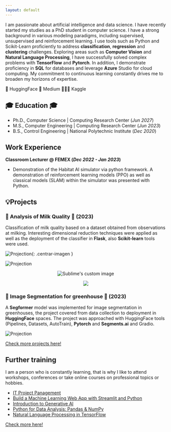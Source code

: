 ```yaml
---
layout: default
---
```


<link rel="stylesheet" href="/assets/css/style.scss">

I am passionate about artificial intelligence and data science. I have recently started my studies as a PhD student in computer science. I have a strong background in various modeling paradigms, including supervised, unsupervised and reinforcement learning. I use tools such as Python and Scikit-Learn proficiently to address **classification**, **regression** and **clustering** challenges. Exploring areas such as **Computer Vision** and **Natural Language Processing**, I have successfully solved complex problems with **TensorFlow** and **Pytorch**. In addition, I demonstrate proficiency in **SQL** for databases and leverage **Azure** Studio for cloud computing. My commitment to continuous learning constantly drives me to broaden my horizons of expertise.

🤗 HuggingFace
📄 Medium
👨🏾‍💻 Kaggle

## 🎓 Education 🎓
- Ph.D., Computer Science | Computing Research Center (_Jun 2027_)
- M.S., Computer Engineering	| Computing Research Center (_Jun 2023_)
- B.S., Control Engineering | National Polytechnic Institute (_Dec 2020_)

## Work Experience
**Classroom Lecturer @ FEMEX (_Dec 2022 - Jan 2023_)**
- Demonstration of the Habitat AI simulator via python framework. A demonstration of reinforcement learning models (PPO) as well as classical models (SLAM) within the simulator was presented with Python.

## 💡Projects
### 🐄 Analysis of Milk Quality 🐄 (2023)
Classification of milk quality based on a dataset obtained from observations at milking. Interesting dimensional reduction techniques were applied as well as the deployment of the classifier in **Flask**, also **Scikit-learn** tools were used.

![Projection](/assets/img/ProjectionsfromtSNE3D.png){: .centrar-imagen }

<img src="/assets/img/ProjectionsfromtSNE3D.png" alt="Projection" style="text-align: center;">

<p align="center">
  <img src="https://github.com/mikeagz/portfolio/blob/main/assets/img/ProjectionsfromtSNE3D.png" alt="Sublime's custom image"/>
</p>

<div style="text-align:center"><img src="https://github.com/mikeagz/portfolio/blob/main/assets/img/ProjectionsfromtSNE3D.png" /></div>

### 🍅 Image Segmentation for greenhouse 🍅 (2023)
A **Segformer** model was implemented for image segmentation in greenhouses, the project covered from data collection to deployment in **HuggingFace** spaces. The project was approached with HuggingFace tools (Pipelines, Datasets, AutoTrain), **Pytorch** and **Segments.ai** and Gradio.

![Projection](/assets/img/segformer_demo.png)

[Check more projects here!](more-projects.md)

## Further training
I am a person who is constantly learning, that is why I like to attend workshops, conferences or take online courses on professional topics or hobbies.

- [IT Project Panagement](https://drive.google.com/file/d/11AdWADj3LvfMMs7U44TOEAsLdaqnrxg9/view)
- [Build a Machine Learning Web App with Streamlit and Python](https://www.coursera.org/account/accomplishments/verify/LZMDYCJCR2UY)
- [Introduction to Generative AI](https://www.coursera.org/account/accomplishments/verify/TVYKF9C2XEMS)
- [Python for Data Analysis: Pandas & NumPy](https://www.coursera.org/account/accomplishments/verify/6QRKQ8GZFF5N)
- [Natural Language Processing in TensorFlow](https://www.coursera.org/account/accomplishments/certificate/A2SGRBHW4UYB)

[Check more here!](further-training.md)
